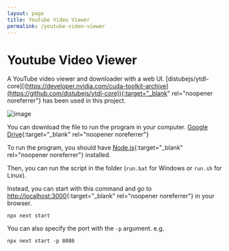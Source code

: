 ```yaml
---
layout: page
title: Youtube Video Viewer
permalink: /youtube-video-viewer
---
```


# Youtube Video Viewer
A YouTube video viewer and downloader with a web UI. [distubejs/ytdl-core][(https://developer.nvidia.com/cuda-toolkit-archive](https://github.com/distubejs/ytdl-core)){:target="_blank" rel="noopener noreferrer"} has been used in this project.

![image](https://github.com/user-attachments/assets/95738eba-f1da-43c9-9ecb-a6dea19bad59)

You can download the file to run the program in your computer. [Google Drive](https://drive.google.com/file/d/1nD6rCdsyp0Ln5XICK47RxH0uC0dMK0kX/view?usp=sharing){:target="_blank" rel="noopener noreferrer"}

To run the program, you should have [Node.js](https://nodejs.org){:target="_blank" rel="noopener noreferrer"} installed.

Then, you can run the script in the folder (`run.bat` for Windows or `run.sh` for Linux).

Instead, you can start with this command and go to [http://localhost:3000](http://localhost:3000){:target="_blank" rel="noopener noreferrer"} in your browser.
```
npx next start
```

You can also specify the port with the `-p` argument. e.g.
```
npx next start -p 8080
```
